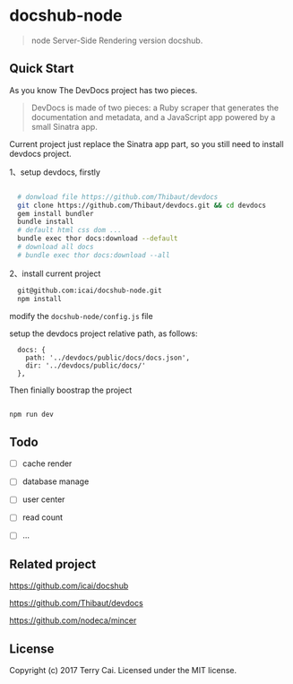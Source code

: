 # docshub-node

>node Server-Side Rendering version docshub.

## Quick Start

As you know The DevDocs project has two pieces.

>DevDocs is made of two pieces: a Ruby scraper that generates the documentation and metadata, and a JavaScript app powered by a small Sinatra app.

Current project just replace the Sinatra app part, so you still need to install devdocs project.


1、setup devdocs, firstly

```sh

  # donwload file https://github.com/Thibaut/devdocs
  git clone https://github.com/Thibaut/devdocs.git && cd devdocs
  gem install bundler
  bundle install
  # default html css dom ...
  bundle exec thor docs:download --default
  # download all docs
  # bundle exec thor docs:download --all

```

2、install current project
```sh
  git@github.com:icai/docshub-node.git
  npm install

```
modify the `docshub-node/config.js` file

setup the devdocs project relative path, as follows:
```
  docs: {
    path: '../devdocs/public/docs/docs.json',
    dir: '../devdocs/public/docs/'
  },
```

Then finially boostrap the project

```sh

npm run dev

```

## Todo
- [ ] cache render
- [ ] database manage
- [ ] user center
- [ ] read count
- [ ] ...


## Related project

https://github.com/icai/docshub

https://github.com/Thibaut/devdocs

https://github.com/nodeca/mincer


## License

Copyright (c) 2017 Terry Cai. Licensed under the MIT license.